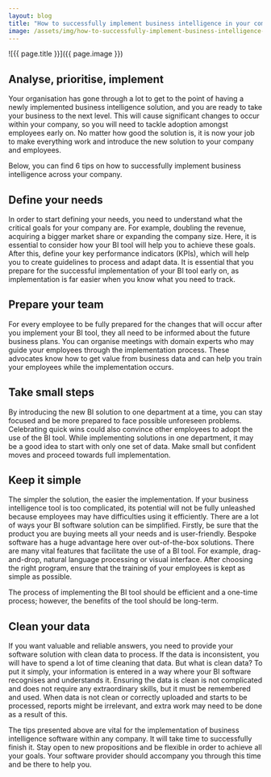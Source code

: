 ```yaml
---
layout: blog
title: "How to successfully implement business intelligence in your company"
image: /assets/img/how-to-successfully-implement-business-intelligence-in-your-company.jpg
---
```

![{{ page.title }}]({{ page.image }})

## Analyse, prioritise, implement
Your organisation has gone through a lot to get to the point of having a newly implemented business intelligence solution, and you are ready to take your business to the next level. This will cause significant changes to occur within your company, so you will need to tackle adoption amongst employees early on. No matter how good the solution is, it is now your job to make everything work and introduce the new solution to your company and employees.

Below, you can find 6 tips on how to successfully implement business intelligence across your company.

## Define your needs
In order to start defining your needs, you need to understand what the critical goals for your company are. For example, doubling the revenue, acquiring a bigger market share or expanding the company size. Here, it is essential to consider how your BI tool will help you to achieve these goals. After this, define your key performance indicators (KPIs), which will help you to create guidelines to process and adapt data. It is essential that you prepare for the successful implementation of your BI tool early on, as implementation is far easier when you know what you need to track.

## Prepare your team
For every employee to be fully prepared for the changes that will occur after you implement your BI tool, they all need to be informed about the future business plans. You can organise meetings with domain experts who may guide your employees through the implementation process. These advocates know how to get value from business data and can help you train your employees while the implementation occurs.

## Take small steps
By introducing the new BI solution to one department at a time, you can stay focused and be more prepared to face possible unforeseen problems. Celebrating quick wins could also convince other employees to adopt the use of the BI tool. While implementing solutions in one department, it may be a good idea to start with only one set of data. Make small but confident moves and proceed towards full implementation.

## Keep it simple
The simpler the solution, the easier the implementation. If your business intelligence tool is too complicated, its potential will not be fully unleashed because employees may have difficulties using it efficiently. There are a lot of ways your BI software solution can be simplified. Firstly, be sure that the product you are buying meets all your needs and is user-friendly. Bespoke software has a huge advantage here over out-of-the-box solutions. There are many vital features that facilitate the use of a BI tool. For example, drag-and-drop, natural language processing or visual interface. After choosing the right program, ensure that the training of your employees is kept as simple as possible.

The process of implementing the BI tool should be efficient and a one-time process; however, the benefits of the tool should be long-term.

## Clean your data
If you want valuable and reliable answers, you need to provide your software solution with clean data to process. If the data is inconsistent, you will have to spend a lot of time cleaning that data. But what is clean data? To put it simply, your information is entered in a way where your BI software recognises and understands it. Ensuring the data is clean is not complicated and does not require any extraordinary skills, but it must be remembered and used. When data is not clean or correctly uploaded and starts to be processed, reports might be irrelevant, and extra work may need to be done as a result of this.

The tips presented above are vital for the implementation of business intelligence software within any company. It will take time to successfully finish it. Stay open to new propositions and be flexible in order to achieve all your goals. Your software provider should accompany you through this time and be there to help you.
